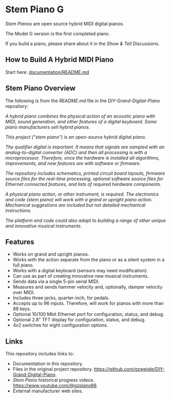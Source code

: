 # Stem Piano G

*Stem Pianos* are open source hybrid MIDI digital pianos.

The Model G version is the first completed piano.

If you build a piano, please share about it in the *Show & Tell* Discussions.

## How to Build A Hybrid MIDI Piano

Start here: [documentation/README.md](documentation/README.md)

## Stem Piano Overview

The following is from the *README.md* file in the *DIY-Grand-Digital-Piano* repository:

*A hybrid piano combines the physical action of an acoustic piano with MIDI, sound generation, and other features of a digital keyboard. Some piano manufacturers sell hybrid pianos.*

*This project ("stem piano") is an open-source hybrid digital piano.*

*The qualifier digital is important. It means that signals are sampled with an analog-to-digital converter (ADC) and then all processing is with a microprocessor. Therefore, once the hardware is installed all algorithms, improvements, and new features are with software or firmware.*

*The repository includes schematics, printed circuit board layouts, firmware source files for the real-time processing, optional software source files for Ethernet connected features, and lists of required hardware components.*

*A physical piano action, or other instrument, is required. The electronics and code (stem piano) will work with a grand or upright piano action. Mechanical suggestions are included but not detailed mechanical instructions.*

*The platform and code could also adapt to building a range of other unique and innovative musical instruments.*

## Features

* Works on grand and upright pianos.
* Works with the action separate from the piano or as a silent system in a full piano.
* Works with a digital keyboard (sensors may need modification).
* Can use as part of creating innovative new musical instruments.
* Sends data via a single 5-pin serial MIDI.
* Measures and sends hammer velocity and, optionally, damper velocity over MIDI.
* Includes three jacks, quarter-inch, for pedals.
* Accepts up to 96 inputs. Therefore, will work for pianos with more than 88 keys.
* Optional 10/100 Mbit Ethernet port for configuration, status, and debug.
* Optional 2.8" TFT display for configuration, status, and debug.
* 4x2 switches for eight configuration options.

## Links

This repository includes links to:
* Documentation in this repository.
* Files in the original project repository. https://github.com/gzweigle/DIY-Grand-Digital-Piano.
* *Stem Piano* historical progress videos. https://www.youtube.com/@gzpiano88.
* External manufacturer web sites.